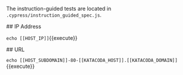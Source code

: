 The instruction-guided tests are located in
`.cypress/instruction_guided_spec.js`.

## IP Address

`echo [[HOST_IP]]`{{execute}}

## URL

`echo [[HOST_SUBDOMAIN]]-80-[[KATACODA_HOST]].[[KATACODA_DOMAIN]]`{{execute}}
